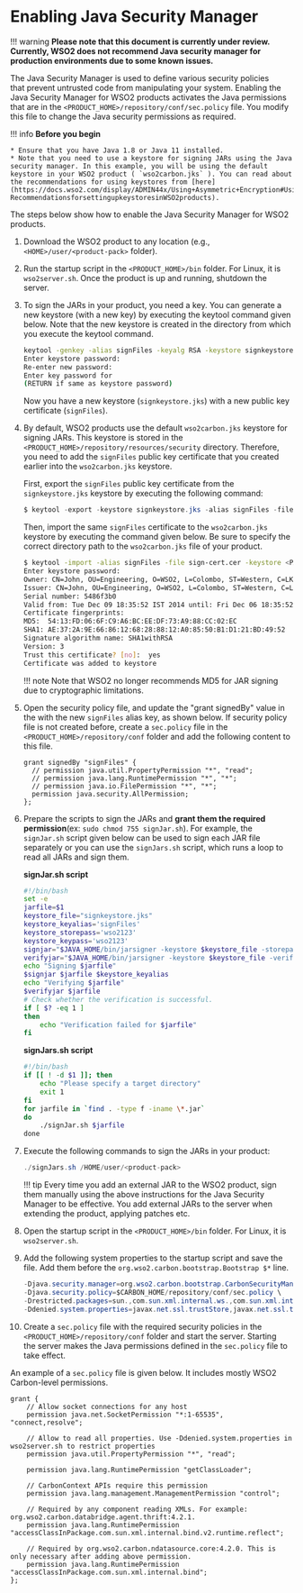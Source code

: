 # Enabling Java Security Manager

!!! warning
    **Please note that this document is currently under review. Currently, WSO2 does not recommend Java security manager for production environments due to some known issues.**


The Java Security Manager is used to define various security policies that prevent untrusted code from manipulating your system. Enabling the Java Security Manager for WSO2 products activates the Java permissions that are in the `<PRODUCT_HOME>/repository/conf/sec.policy` file. You modify this file to change the Java security permissions as required.

!!! info
    **Before you begin**

    * Ensure that you have Java 1.8 or Java 11 installed.
    * Note that you need to use a keystore for signing JARs using the Java security manager. In this example, you will be using the default keystore in your WSO2 product ( `wso2carbon.jks` ). You can read about the recommendations for using keystores from [here](https://docs.wso2.com/display/ADMIN44x/Using+Asymmetric+Encryption#UsingAsymmetricEncryption-RecommendationsforsettingupkeystoresinWSO2products).


The steps below show how to enable the Java Security Manager for WSO2 products.

1.  Download the WSO2 product to any location (e.g., `<HOME>/user/<product-pack>` folder).

2. Run the startup script in the `<PRODUCT_HOME>/bin` folder. For Linux, it is `wso2server.sh`. Once the product is up and running, shutdown the server.

3.  To sign the JARs in your product, you need a key. You can generate a new keystore (with a new key) by executing the keytool command given below. Note that the new keystore is created in the directory from which you execute the keytool command.

    ```bash
    keytool -genkey -alias signFiles -keyalg RSA -keystore signkeystore.jks -validity 3650 -dname "CN=John,OU=Engineering, O=WSO2, L=Colombo, ST=Western, C=LK"
    Enter keystore password:  
    Re-enter new password:
    Enter key password for
    (RETURN if same as keystore password)
    ```

    Now you have a new keystore (`signkeystore.jks`) with a new public key certificate (`signFiles`).

4.  By default, WSO2 products use the default `wso2carbon.jks` keystore for signing JARs. This keystore is stored in the `<PRODUCT_HOME>/repository/resources/security` directory.      Therefore, you need to add the `signFiles` public key certificate that you created earlier into the `wso2carbon.jks` keystore.

    First, export the `signFiles` public key certificate from the `signkeystore.jks` keystore by executing the following command:

    ```java
    $ keytool -export -keystore signkeystore.jks -alias signFiles -file sign-cert.cer 
    ```

    Then, import the same `signFiles` certificate to the `wso2carbon.jks` keystore by executing the command given below. Be sure to specify the correct directory path to the `wso2carbon.jks` file of your product.

    ```bash
    $ keytool -import -alias signFiles -file sign-cert.cer -keystore <PATH_to_PRODUCT_HOME>/repository/resources/security/wso2carbon.jks
    Enter keystore password:  
    Owner: CN=John, OU=Engineering, O=WSO2, L=Colombo, ST=Western, C=LK
    Issuer: CN=John, OU=Engineering, O=WSO2, L=Colombo, ST=Western, C=LK
    Serial number: 5486f3b0
    Valid from: Tue Dec 09 18:35:52 IST 2014 until: Fri Dec 06 18:35:52 IST 2024
    Certificate fingerprints:
    MD5:  54:13:FD:06:6F:C9:A6:BC:EE:DF:73:A9:88:CC:02:EC
    SHA1: AE:37:2A:9E:66:86:12:68:28:88:12:A0:85:50:B1:D1:21:BD:49:52
    Signature algorithm name: SHA1withRSA
    Version: 3
    Trust this certificate? [no]:  yes
    Certificate was added to keystore
    ```

    !!! note
        Note that WSO2 no longer recommends MD5 for JAR signing due to cryptographic limitations.


5.  Open the security policy file, and update the "grant signedBy" value in the with the new `signFiles` alias key, as shown below. If security policy file is not created before, create a `sec.policy` file in the `<PRODUCT_HOME>/repository/conf` folder and add the following content to this file.

    ``` text
    grant signedBy "signFiles" {
      // permission java.util.PropertyPermission "*", "read";
      // permission java.lang.RuntimePermission "*", "*";
      // permission java.io.FilePermission "*", "*";
      permission java.security.AllPermission;
    };
    ```

6.  Prepare the scripts to sign the JARs and **grant them the required permission**(ex: `sudo chmod 755 signJar.sh`). For example, the `signJar.sh` script given below can be used to sign each JAR file separately or you can use the `signJars.sh` script, which runs a loop to read all JARs and sign them.

    **signJar.sh script**

    ``` bash
    #!/bin/bash
    set -e
    jarfile=$1
    keystore_file="signkeystore.jks"
    keystore_keyalias='signFiles'
    keystore_storepass='wso2123'
    keystore_keypass='wso2123'
    signjar="$JAVA_HOME/bin/jarsigner -keystore $keystore_file -storepass $keystore_storepass -keypass $keystore_keypass"
    verifyjar="$JAVA_HOME/bin/jarsigner -keystore $keystore_file -verify"
    echo "Signing $jarfile"
    $signjar $jarfile $keystore_keyalias
    echo "Verifying $jarfile"
    $verifyjar $jarfile
    # Check whether the verification is successful.
    if [ $? -eq 1 ]
    then
        echo "Verification failed for $jarfile"
    fi
    ```

    **signJars.sh script**

    ``` bash
    #!/bin/bash
    if [[ ! -d $1 ]]; then
        echo "Please specify a target directory"
        exit 1
    fi
    for jarfile in `find . -type f -iname \*.jar`
    do
        ./signJar.sh $jarfile
    done 
    ```

7.  Execute the following commands to sign the JARs in your product:

    ``` java
    ./signJars.sh /HOME/user/<product-pack>
    ```

    !!! tip
        Every time you add an external JAR to the WSO2 product, sign them manually using the above instructions for the Java Security Manager to be effective. You add external JARs to the server when extending the product, applying patches etc.


8.  Open the startup script in the `<PRODUCT_HOME>/bin` folder. For Linux, it is `wso2server.sh`.
9.  Add the following system properties to the startup script and save the file. Add them before the `org.wso2.carbon.bootstrap.Bootstrap $*` line.

    ``` java
    -Djava.security.manager=org.wso2.carbon.bootstrap.CarbonSecurityManager \
    -Djava.security.policy=$CARBON_HOME/repository/conf/sec.policy \
    -Drestricted.packages=sun.,com.sun.xml.internal.ws.,com.sun.xml.internal.bind.,com.sun.imageio.,org.wso2.carbon. \
    -Ddenied.system.properties=javax.net.ssl.trustStore,javax.net.ssl.trustStorePassword,denied.system.properties \
    ```

10.  Create a `sec.policy` file with the required security policies in the `<PRODUCT_HOME>/repository/conf` folder and start the server. Starting the server makes the Java permissions defined in the `sec.policy` file to take effect.

An example of a `sec.policy` file is given below. It includes mostly WSO2 Carbon-level permissions.

``` text
grant {
    // Allow socket connections for any host
    permission java.net.SocketPermission "*:1-65535", "connect,resolve";
               
    // Allow to read all properties. Use -Ddenied.system.properties in wso2server.sh to restrict properties
    permission java.util.PropertyPermission "*", "read";
                   
    permission java.lang.RuntimePermission "getClassLoader";
                   
    // CarbonContext APIs require this permission
    permission java.lang.management.ManagementPermission "control";
               
    // Required by any component reading XMLs. For example: org.wso2.carbon.databridge.agent.thrift:4.2.1.
    permission java.lang.RuntimePermission "accessClassInPackage.com.sun.xml.internal.bind.v2.runtime.reflect";
               
    // Required by org.wso2.carbon.ndatasource.core:4.2.0. This is only necessary after adding above permission. 
    permission java.lang.RuntimePermission "accessClassInPackage.com.sun.xml.internal.bind";
};
```



